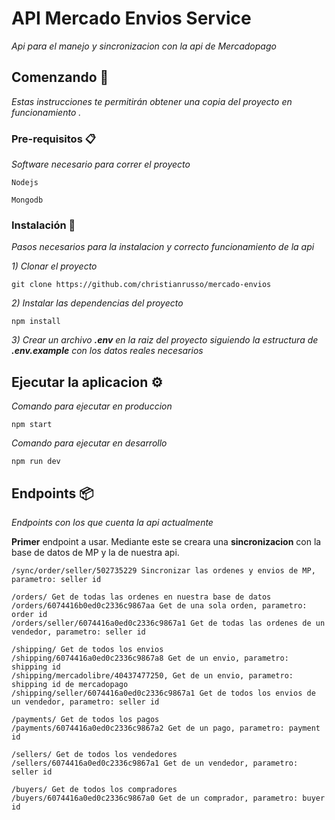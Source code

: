 # API Mercado Envios Service

_Api para el manejo y sincronizacion con la api de Mercadopago_

## Comenzando 🚀

_Estas instrucciones te permitirán obtener una copia del proyecto en funcionamiento ._


### Pre-requisitos 📋

_Software necesario para correr el proyecto_

```
Nodejs
```

```
Mongodb
```

### Instalación 🔧

_Pasos necesarios para la instalacion y correcto funcionamiento de la api_

_1) Clonar el proyecto_

```
git clone https://github.com/christianrusso/mercado-envios
```

_2) Instalar las dependencias del proyecto_

```
npm install
```

_3) Crear un archivo **.env** en la raiz del proyecto siguiendo la estructura de **.env.example** con los datos reales necesarios_



## Ejecutar la aplicacion ⚙️

_Comando para ejecutar en produccion_

```
npm start
```
_Comando para ejecutar en desarrollo_

```
npm run dev
```

## Endpoints 📦

_Endpoints con los que cuenta la api actualmente_

**Primer** endpoint a usar. Mediante este se creara una **sincronizacion** con la base de datos de MP y la de nuestra api.
```
/sync/order/seller/502735229 Sincronizar las ordenes y envios de MP, parametro: seller id
```

```
/orders/ Get de todas las ordenes en nuestra base de datos
/orders/6074416b0ed0c2336c9867aa Get de una sola orden, parametro: order id
/orders/seller/6074416a0ed0c2336c9867a1 Get de todas las ordenes de un vendedor, parametro: seller id
```

```
/shipping/ Get de todos los envios
/shipping/6074416a0ed0c2336c9867a8 Get de un envio, parametro: shipping id
/shipping/mercadolibre/40437477250, Get de un envio, parametro: shipping id de mercadopago
/shipping/seller/6074416a0ed0c2336c9867a1 Get de todos los envios de un vendedor, parametro: seller id
```

```
/payments/ Get de todos los pagos
/payments/6074416a0ed0c2336c9867a2 Get de un pago, parametro: payment id
```

```
/sellers/ Get de todos los vendedores
/sellers/6074416a0ed0c2336c9867a1 Get de un vendedor, parametro: seller id
```

```
/buyers/ Get de todos los compradores
/buyers/6074416a0ed0c2336c9867a0 Get de un comprador, parametro: buyer id
```
